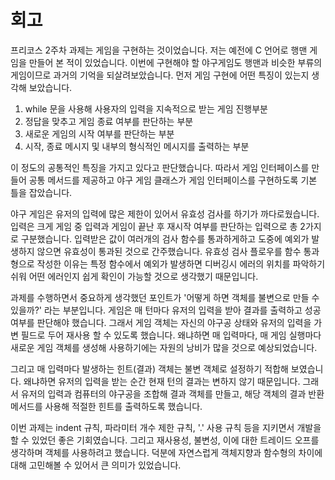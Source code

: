 # 회고

프리코스 2주차 과제는 게임을 구현하는 것이었습니다. 저는 예전에 C 언어로 행맨 게임을 만들어 본 적이 있었습니다. 
이번에 구현해야 할 야구게임도 행맨과 비슷한 부류의 게임이므로 과거의 기억을 되살려보았습니다.
먼저 게임 구현에 어떤 특징이 있는지 생각해 보았습니다.

1. while 문을 사용해 사용자의 입력을 지속적으로 받는 게임 진행부분
2. 정답을 맞추고 게임 종료 여부를 판단하는 부분
3. 새로운 게임의 시작 여부를 판단하는 부분
4. 시작, 종료 메시지 및 내부의 형식적인 메시지를 출력하는 부분

이 정도의 공통적인 특징을 가지고 있다고 판단했습니다.
따라서 게임 인터페이스를 만들어 공통 메서드를 제공하고 야구 게임 클래스가 게임 인터페이스를 구현하도록 기본 틀을 잡았습니다.

야구 게임은 유저의 입력에 많은 제한이 있어서 유효성 검사를 하기가 까다로웠습니다.
입력은 크게 게임 중 입력과 게임이 끝난 후 재시작 여부를 판단하는 입력으로 총 2가지로 구분했습니다.
입력받은 값이 여러개의 검사 함수를 통과하게하고 도중에 예외가 발생하지 않으면 유효성이 통과된 것으로 간주했습니다.
유효성 검사 플로우를 함수 통과형으로 작성한 이유는 특정 함수에서 예외가 발생하면 디버깅시 에러의 위치를 파악하기 쉬워 
어떤 에러인지 쉽게 확인이 가능할 것으로 생각했기 때문입니다.

과제를 수행하면서 중요하게 생각했던 포인트가 '어떻게 하면 객체를 불변으로 만들 수 있을까?' 라는 부분입니다.
게임은 매 턴마다 유저의 입력을 받아 결과를 출력하고 성공 여부를 판단해야 했습니다.
그래서 게임 객체는 자신의 야구공 상태와 유저의 입력을 가변 필드로 두어 재사용 할 수 있도록 했습니다.
왜냐하면 매 입력마다, 매 게임 실행마다 새로운 게임 객체를 생성해 사용하기에는 자원의 낭비가 많을 것으로 예상되었습니다.

그리고 매 입력마다 발생하는 힌트(결과) 객체는 불변 객체로 설정하기 적합해 보였습니다.
왜냐하면 유저의 입력을 받는 순간 현재 턴의 결과는 변하지 않기 때문입니다.
그래서 유저의 입력과 컴퓨터의 야구공을 조합해 결과 객체를 만들고, 해당 객체의 결과 반환 메서드를 사용해 적절한 힌트를 출력하도록 했습니다.

이번 과제는 indent 규칙, 파라미터 개수 제한 규칙, '.' 사용 규칙 등을 지키면서 개발을 할 수 있었던 좋은 기회였습니다.
그리고 재사용성, 불변성, 이에 대한 트레이드 오프를 생각하며 객체를 사용하려고 했습니다.
덕분에 자연스럽게 객체지향과 함수형의 차이에 대해 고민해볼 수 있어서 큰 의미가 있었습니다.
